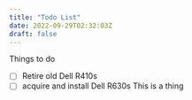 ```yaml
---
title: "Todo List"
date: 2022-09-29T02:32:03Z
draft: false
---
```

Things to do
- [ ] Retire old Dell R410s
- [ ] acquire and install Dell R630s
This is a thing
